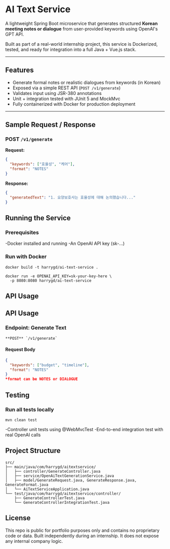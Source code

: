 #  AI Text Service

A lightweight Spring Boot microservice that generates structured **Korean meeting notes or dialogue** from user-provided keywords using OpenAI's GPT API.

Built as part of a real-world internship project, this service is Dockerized, tested, and ready for integration into a full Java + Vue.js stack.

---

##  Features

-  Generate formal notes or realistic dialogues from keywords (in Korean)
-  Exposed via a simple REST API (`POST /v1/generate`)
-  Validates input using JSR-380 annotations
-  Unit + integration tested with JUnit 5 and MockMvc
-  Fully containerized with Docker for production deployment

---

##  Sample Request / Response

###  POST `/v1/generate`

**Request:**
```json
{
  "keywords": ["효율성", "케어"],
  "format": "NOTES"
}

```
**Response:**
```json
{
  "generatedText": "1. 요양보호사는 효율성에 대해 논의했습니다..."
}

```
## Running the Service
### Prerequisites

-Docker installed and running
-An OpenAI API key (sk-...)

### Run with Docker
```
docker build -t harrygd/ai-text-service .

docker run -e OPENAI_API_KEY=sk-your-key-here \
  -p 8080:8080 harrygd/ai-text-service
```


## API Usage

## API Usage

### Endpoint: Generate Text
```
**POST** `/v1/generate`
```
#### Request Body
```json
{
  "keywords": ["budget", "timeline"],
  "format": "NOTES"
}
*format can be NOTES or DIALOGUE
```
## Testing
### Run all tests locally
```
mvn clean test
```
-Controller unit tests using @WebMvcTest
-End-to-end integration test with real OpenAI calls

## Project Structure
```
src/
├── main/java/com/harrygd/aitextservice/
│   ├── controller/GenerateController.java
│   ├── service/OpenAiTextGenerationService.java
│   ├── model/GenerateRequest.java, GenerateResponse.java, GenerateFormat.java
│   └── AiTextServiceApplication.java
└── test/java/com/harrygd/aitextservice/controller/
    ├── GenerateControllerTest.java
    └── GenerateControllerIntegrationTest.java
```

## License
This repo is public for portfolio purposes only and contains no proprietary code or data.
Built independently during an internship. It does not expose any internal company logic.
